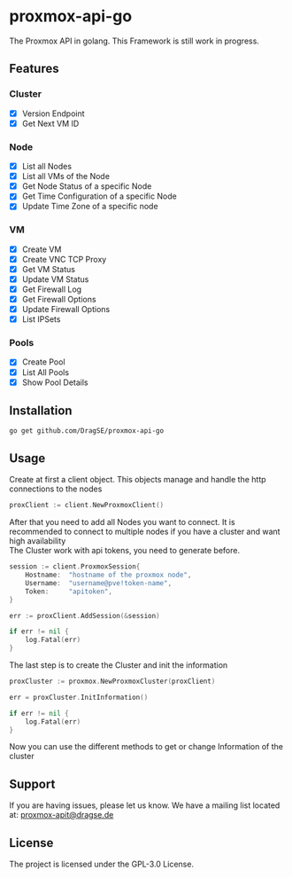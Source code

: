 # proxmox-api-go

The Proxmox API in golang. This Framework is still work in progress.

## Features

### Cluster
- [x] Version Endpoint
- [x] Get Next VM ID

### Node
- [x] List all Nodes
- [x] List all VMs of the Node
- [x] Get Node Status of a specific Node
- [x] Get Time Configuration of a specific Node
- [x] Update Time Zone of a specific node

### VM
- [x] Create VM
- [x] Create VNC TCP Proxy
- [x] Get VM Status
- [x] Update VM Status
- [x] Get Firewall Log
- [x] Get Firewall Options
- [x] Update Firewall Options
- [x] List IPSets

### Pools
- [x] Create Pool
- [x] List All Pools
- [x] Show Pool Details

## Installation

``go get github.com/DragSE/proxmox-api-go``

## Usage

Create at first a client object. This objects manage and handle the http connections to the nodes

```go
proxClient := client.NewProxmoxClient()
```

After that you need to add all Nodes you want to connect. It is recommended to connect to multiple nodes if you have a 
cluster and want high availability  
The Cluster work with api tokens, you need to generate before.

```go
session := client.ProxmoxSession{
    Hostname:  "hostname of the proxmox node",
    Username:  "username@pve!token-name",
    Token:     "apitoken",
}

err := proxClient.AddSession(&session)

if err != nil {
    log.Fatal(err)
}
```

The last step is to create the Cluster and init the information

````go
proxCluster := proxmox.NewProxmoxCluster(proxClient)

err = proxCluster.InitInformation()

if err != nil {
    log.Fatal(err)
}

````

Now you can use the different methods to get or change Information of the cluster 

Support
-------

If you are having issues, please let us know.
We have a mailing list located at: proxmox-apit@dragse.de

License
-------

The project is licensed under the GPL-3.0 License.

